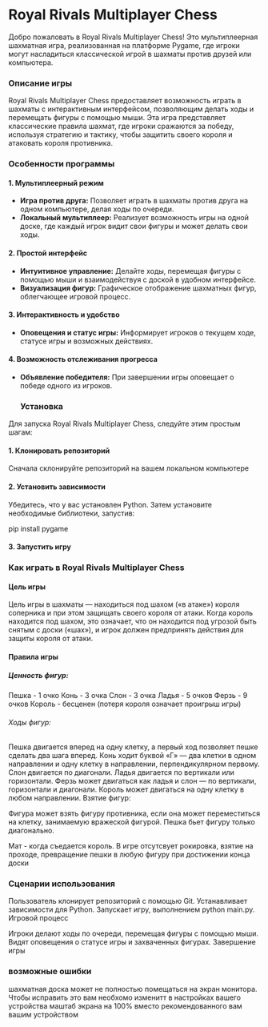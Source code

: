 # Royal Rivals Multiplayer Chess

Добро пожаловать в Royal Rivals Multiplayer Chess! Это мультиплеерная шахматная игра, реализованная на платформе Pygame, где игроки могут насладиться классической игрой в шахматы против друзей или компьютера.

### Описание игры
Royal Rivals Multiplayer Chess предоставляет возможность играть в шахматы с интерактивным интерфейсом, позволяющим делать ходы и перемещать фигуры с помощью мыши. Эта игра представляет классические правила шахмат, где игроки сражаются за победу, используя стратегию и тактику, чтобы защитить своего короля и атаковать короля противника.

### Особенности программы

#### 1. Мультиплеерный режим
- **Игра против друга:** Позволяет играть в шахматы против друга на одном компьютере, делая ходы по очереди.
- **Локальный мультиплеер:** Реализует возможность игры на одной доске, где каждый игрок видит свои фигуры и может делать свои ходы.

#### 2. Простой интерфейс
- **Интуитивное управление:** Делайте ходы, перемещая фигуры с помощью мыши и взаимодействуя с доской в удобном интерфейсе.
- **Визуализация фигур:** Графическое отображение шахматных фигур, облегчающее игровой процесс.

#### 3. Интерактивность и удобство
- **Оповещения и статус игры:** Информирует игроков о текущем ходе, статусе игры и возможных действиях.

#### 4. Возможность отслеживания прогресса
- **Объявление победителя:** При завершении игры оповещает о победе одного из игроков.

  ### Установка

Для запуска Royal Rivals Multiplayer Chess, следуйте этим простым шагам:

#### 1. Клонировать репозиторий

Сначала склонируйте репозиторий на вашем локальном компьютере

#### 2. Установить зависимости

Убедитесь, что у вас установлен Python. Затем установите необходимые библиотеки, запустив:

pip install pygame

#### 3. Запустить игру

### Как играть в Royal Rivals Multiplayer Chess
#### Цель игры
Цель игры в шахматы — находиться под шахом («в атаке») короля соперника и при этом защищать своего короля от атаки. Когда король находится под шахом, это означает, что он находится под угрозой быть снятым с доски («шах»), и игрок должен предпринять действия для защиты короля от атаки.

#### Правила игры
##### Ценность фигур:

Пешка - 1 очко
Конь - 3 очка
Слон - 3 очка
Ладья - 5 очков
Ферзь - 9 очков
Король - бесценен (потеря короля означает проигрыш игры)

###### Ходы фигур:

Пешка двигается вперед на одну клетку, а первый ход позволяет пешке сделать два шага вперед.
Конь ходит буквой «Г» — два клетки в одном направлении и одну клетку в направлении, перпендикулярном первому.
Слон двигается по диагонали.
Ладья двигается по вертикали или горизонтали.
Ферзь может двигаться как ладья и слон — по вертикали, горизонтали и диагонали.
Король может двигаться на одну клетку в любом направлении.
Взятие фигур:

Фигура может взять фигуру противника, если она может переместиться на клетку, занимаемую вражеской фигурой.
Пешка бьет фигуру только диагонально.

Мат - когда съедается король.
В игре отсутсвует рокировка, взятие на проходе, превращение пешки в любую фигуру при достижении конца доски

### Сценарии использования

Пользователь клонирует репозиторий с помощью Git.
Устанавливает зависимости для Python.
Запускает игру, выполнением python main.py.
Игровой процесс

Игроки делают ходы по очереди, перемещая фигуры с помощью мыши.
Видят оповещения о статусе игры и захваченных фигурах.
Завершение игры

### возможные ошибки

шахматная доска может не полностью помещаться на экран монитора. Чтобы исправить это вам необхомо изменитт в настройках вашего устройства маштаб экрана на 100% вместо рекомендованного вам вашим устройством
